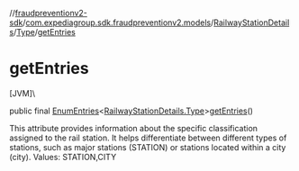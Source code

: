 //[fraudpreventionv2-sdk](../../../../index.md)/[com.expediagroup.sdk.fraudpreventionv2.models](../../index.md)/[RailwayStationDetails](../index.md)/[Type](index.md)/[getEntries](get-entries.md)

# getEntries

[JVM]\

public final [EnumEntries](https://kotlinlang.org/api/latest/jvm/stdlib/kotlin.enums/-enum-entries/index.html)&lt;[RailwayStationDetails.Type](index.md)&gt;[getEntries](get-entries.md)()

This attribute provides information about the specific classification assigned to the rail station. It helps differentiate between different types of stations, such as major stations (STATION) or stations located within a city (city). Values: STATION,CITY
